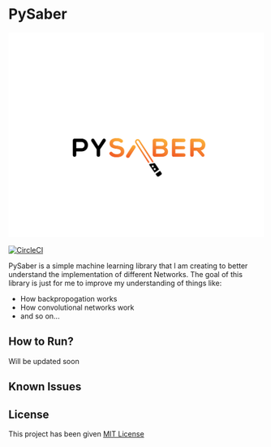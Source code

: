 # PySaber

![PySaber Logo](/logos/pys.png)

[![CircleCI](https://circleci.com/gh/ayushm-agrawal/PySaber.svg?style=shield&circle-token=752edbe22ce37823fc18557ba748746fac72e9f4)](https://app.circleci.com/pipelines/github/ayushm-agrawal/PySaber)

PySaber is a simple machine learning library that I am creating to better understand the implementation of different Networks. The goal of this library is just for me to improve my understanding of things like:

- How backpropogation works
- How convolutional networks work
- and so on...

## How to Run?

Will be updated soon

## Known Issues



## License

This project has been given [MIT License](https://github.com/git/git-scm.com/blob/master/MIT-LICENSE.txt)
